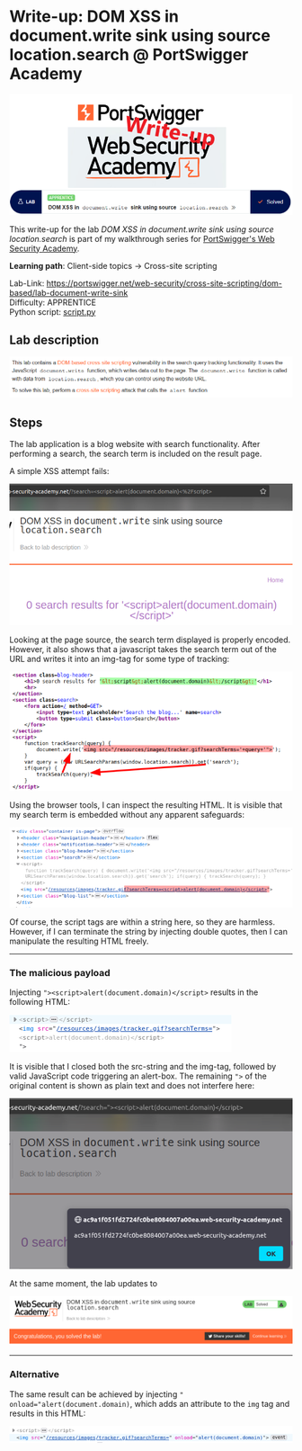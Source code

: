 # Write-up: DOM XSS in document.write sink using source location.search @ PortSwigger Academy

![logo](img/logo.png)

This write-up for the lab *DOM XSS in document.write sink using source location.search* is part of my walkthrough series for [PortSwigger's Web Security Academy](https://portswigger.net/web-security).

**Learning path**: Client-side topics → Cross-site scripting

Lab-Link: <https://portswigger.net/web-security/cross-site-scripting/dom-based/lab-document-write-sink>  
Difficulty: APPRENTICE  
Python script: [script.py](script.py)  

## Lab description

![Lab description](img/lab_description.png)

## Steps

The lab application is a blog website with search functionality. After performing a search, the search term is included on the result page.

A simple XSS attempt fails:

![simple_xss_attempt](img/simple_xss_attempt.png)

Looking at the page source, the search term displayed is properly encoded. However, it also shows that a javascript takes the search term out of the URL and writes it into an img-tag for some type of tracking:

![vulnerable_javascript](img/vulnerable_javascript.png)

Using the browser tools, I can inspect the resulting HTML. It is visible that my search term is embedded without any apparent safeguards:

![result_img](img/result_img.png)

Of course, the script tags are within a string here, so they are harmless. However, if I can terminate the string by injecting double quotes, then I can manipulate the resulting HTML freely.

---

### The malicious payload

Injecting `"><script>alert(document.domain)</script>` results in the following HTML:

![html_result](img/html_result.png)

It is visible that I closed both the src-string and the img-tag, followed by valid JavaScript code triggering an alert-box. The remaining `">` of the original content is shown as plain text and does not interfere here:

![alert_box](img/alert_box.png)

At the same moment, the lab updates to

![success](img/success.png)

---

### Alternative

The same result can be achieved by injecting `" onload="alert(document.domain)`, which adds an attribute to the `img` tag and results in this HTML:

![onload](img/onload.png)
